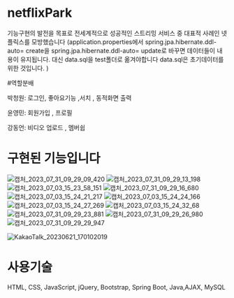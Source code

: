 

# netflixPark

기능구현의 발전을 목표로 전세계적으로 성공적인 스트리밍 서비스 중 대표적 사례인 넷플릭스를 모방했습니다
(application.properties에서 spring.jpa.hibernate.ddl-auto= create을 spring.jpa.hibernate.ddl-auto= update로 바꾸면 데이터들이 내용이 유지됩니다. 대신 data.sql을 test폴더로 옮겨야합니다
data.sql은 초기데이터를 위한 것입니다. )

#역할분배

박청원: 로그인, 좋아요기능 ,서치 , 동적화면 출력 

윤영민: 회원가입 , 프로필

강동언: 비디오 업로드 , 멤버쉽 



# 구현된 기능입니다
![캡처_2023_07_31_09_29_09_420](https://github.com/pcw1405/netflixPark/assets/130324807/5591db2a-941a-4ed2-902e-008abc134667)
![캡처_2023_07_31_09_29_13_198](https://github.com/pcw1405/netflixPark/assets/130324807/19a9e7d6-6153-49e5-b272-cb8b798d0308)
![캡처_2023_07_03_15_23_58_151](https://github.com/pcw1405/netflixPark/assets/130324807/8a4139db-fda7-4f79-8f5c-347f9f6ce9e8)
![캡처_2023_07_31_09_29_16_680](https://github.com/pcw1405/netflixPark/assets/130324807/7ac5d87f-2e86-4f11-9f68-c95815b29d84)
![캡처_2023_07_03_15_24_21_217](https://github.com/pcw1405/netflixPark/assets/130324807/8d14e30c-12f9-49b0-91e1-3d43b5943f19)
![캡처_2023_07_03_15_24_24_166](https://github.com/pcw1405/netflixPark/assets/130324807/92af856b-6213-4cb3-830d-c6a53588c3cb)
![캡처_2023_07_03_15_24_27_269](https://github.com/pcw1405/netflixPark/assets/130324807/dc8ccb48-9e98-4a9a-ba89-27b5b6aa0df2)
![캡처_2023_07_03_15_24_32_68](https://github.com/pcw1405/netflixPark/assets/130324807/8cbb62ac-cfc1-4983-a435-cf6d006e3ee7)
![캡처_2023_07_31_09_29_23_881](https://github.com/pcw1405/netflixPark/assets/130324807/d2966d31-50d1-4185-b622-09e6ef26faa5)
![캡처_2023_07_31_09_29_26_980](https://github.com/pcw1405/netflixPark/assets/130324807/734c9757-a401-4c63-8fb4-c7c992af5b31)
![캡처_2023_07_31_09_29_29_947](https://github.com/pcw1405/netflixPark/assets/130324807/4f09dd5b-68b7-4218-9748-1a5b6bc26f0e)










![KakaoTalk_20230621_170102019](https://github.com/pcw1405/netflixPark/assets/130324807/ccc4cdd7-39f1-4421-a2c5-d5112c0c5c6e)


# 사용기술 

HTML, CSS, JavaScript, jQuery, Bootstrap, Spring Boot, Java,AJAX, MySQL
